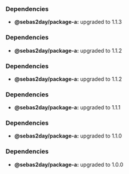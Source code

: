 ### Dependencies

* **@sebas2day/package-a:** upgraded to 1.1.3

### Dependencies

* **@sebas2day/package-a:** upgraded to 1.1.2

### Dependencies

* **@sebas2day/package-a:** upgraded to 1.1.2

### Dependencies

* **@sebas2day/package-a:** upgraded to 1.1.1

### Dependencies

* **@sebas2day/package-a:** upgraded to 1.1.0

### Dependencies

* **@sebas2day/package-a:** upgraded to 1.0.0
